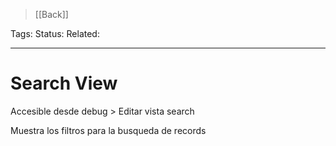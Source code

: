 > [[Back]]

Tags: 
Status: 
Related: 

___

# Search View

Accesible desde debug > Editar vista search

Muestra los filtros para la busqueda de records